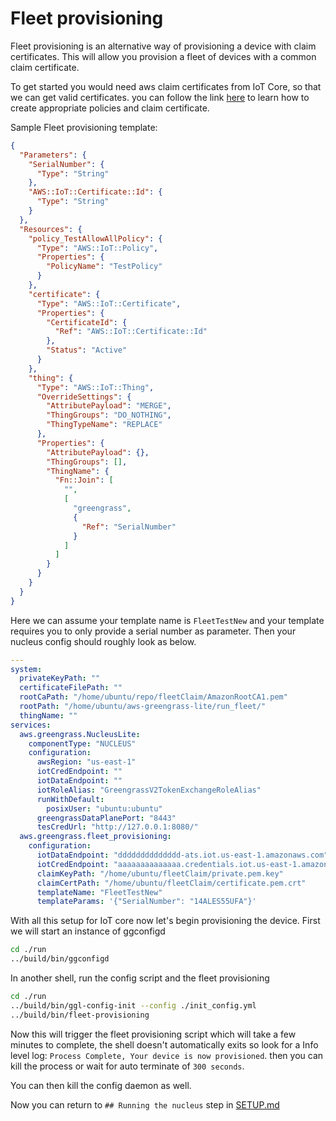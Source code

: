 # Fleet provisioning

Fleet provisioning is an alternative way of provisioning a device with claim
certificates. This will allow you provision a fleet of devices with a common
claim certificate.

To get started you would need aws claim certificates from IoT Core, so that we
can get valid certificates. you can follow the link
[here](https://docs.aws.amazon.com/greengrass/v2/developerguide/fleet-provisioning-setup.html)
to learn how to create appropriate policies and claim certificate.

Sample Fleet provisioning template:

```json
{
  "Parameters": {
    "SerialNumber": {
      "Type": "String"
    },
    "AWS::IoT::Certificate::Id": {
      "Type": "String"
    }
  },
  "Resources": {
    "policy_TestAllowAllPolicy": {
      "Type": "AWS::IoT::Policy",
      "Properties": {
        "PolicyName": "TestPolicy"
      }
    },
    "certificate": {
      "Type": "AWS::IoT::Certificate",
      "Properties": {
        "CertificateId": {
          "Ref": "AWS::IoT::Certificate::Id"
        },
        "Status": "Active"
      }
    },
    "thing": {
      "Type": "AWS::IoT::Thing",
      "OverrideSettings": {
        "AttributePayload": "MERGE",
        "ThingGroups": "DO_NOTHING",
        "ThingTypeName": "REPLACE"
      },
      "Properties": {
        "AttributePayload": {},
        "ThingGroups": [],
        "ThingName": {
          "Fn::Join": [
            "",
            [
              "greengrass",
              {
                "Ref": "SerialNumber"
              }
            ]
          ]
        }
      }
    }
  }
}
```

Here we can assume your template name is `FleetTestNew` and your template
requires you to only provide a serial number as parameter. Then your nucleus
config should roughly look as below.

```yaml
---
system:
  privateKeyPath: ""
  certificateFilePath: ""
  rootCaPath: "/home/ubuntu/repo/fleetClaim/AmazonRootCA1.pem"
  rootPath: "/home/ubuntu/aws-greengrass-lite/run_fleet/"
  thingName: ""
services:
  aws.greengrass.NucleusLite:
    componentType: "NUCLEUS"
    configuration:
      awsRegion: "us-east-1"
      iotCredEndpoint: ""
      iotDataEndpoint: ""
      iotRoleAlias: "GreengrassV2TokenExchangeRoleAlias"
      runWithDefault:
        posixUser: "ubuntu:ubuntu"
      greengrassDataPlanePort: "8443"
      tesCredUrl: "http://127.0.0.1:8080/"
  aws.greengrass.fleet_provisioning:
    configuration:
      iotDataEndpoint: "dddddddddddddd-ats.iot.us-east-1.amazonaws.com"
      iotCredEndpoint: "aaaaaaaaaaaaaa.credentials.iot.us-east-1.amazonaws.com"
      claimKeyPath: "/home/ubuntu/fleetClaim/private.pem.key"
      claimCertPath: "/home/ubuntu/fleetClaim/certificate.pem.crt"
      templateName: "FleetTestNew"
      templateParams: '{"SerialNumber": "14ALES55UFA"}'
```

With all this setup for IoT core now let's begin provisioning the device. First
we will start an instance of ggconfigd

```sh
cd ./run
../build/bin/ggconfigd
```

In another shell, run the config script and the fleet provisioning

```sh
cd ./run
../build/bin/ggl-config-init --config ./init_config.yml
../build/bin/fleet-provisioning
```

Now this will trigger the fleet provisioning script which will take a few
minutes to complete, the shell doesn't automatically exits so look for a Info
level log: `Process Complete, Your device is now provisioned`. then you can kill
the process or wait for auto terminate of `300 seconds`.

You can then kill the config daemon as well.

Now you can return to `## Running the nucleus` step in [SETUP.md](SETUP.md)
